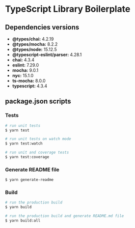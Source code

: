 # TypeScript Library Boilerplate

## Dependencies versions

- **@types/chai:** 4.2.19
- **@types/mocha:** 8.2.2
- **@types/node:** 15.12.5
- **@typescript-eslint/parser:** 4.28.1
- **chai:** 4.3.4
- **eslint:** 7.29.0
- **mocha:** 9.0.1
- **nyc:** 15.1.0
- **ts-mocha:** 8.0.0
- **typescript:** 4.3.4

## package.json scripts

### Tests

```bash
# run unit tests
$ yarn test

# run unit tests on watch mode
$ yarn test:watch

# run unit and coverage tests
$ yarn test:coverage
```

### Generate README file

```bash
$ yarn generate-readme
```

### Build

```bash
# run the production build
$ yarn build

# run the production build and generate README.md file
$ yarn build:all
```
